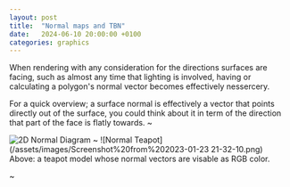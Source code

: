 ```yaml
---
layout: post
title:  "Normal maps and TBN"
date:   2024-06-10 20:00:00 +0100
categories: graphics
---
```

When rendering with any consideration for the directions surfaces are facing, such as almost any time that lighting is involved, having or calculating a polygon's normal vector becomes effectively nessercery.

For a quick overview; a surface normal is effectively a vector that points directly out of the surface, you could think about it in term of the direction that part of the face is flatly towards. ~

![2D Normal Diagram]()
~
![Normal Teapot](/assets/images/Screenshot%20from%202023-01-23 21-32-10.png)
Above: a teapot model whose normal vectors are visable as RGB color.

~
